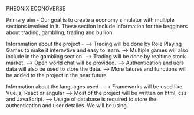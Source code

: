 PHEONIX ECONOVERSE

Primary aim -
    Our goal is to create a economy simulator with multiple sections involved in it. These section include information for the begginers about trading, gambling, trading and bullion.

Infornmation about the project -
    --> Trading will be done by Role Playing Games to make it interavtive and easy to learn.
    --> Multiple games will also include in the gambling section.
    --> Trading will be done by realtime stock market.
    --> Open world chat will be provided.
    --> Authentication and uers data will also be used to store the data.
    --> More fatures and functions will be added to the project in the near future.

Information about the languages used -
    --> Frameworks will be used like Vue.js, React or angular
    --> Most of the project will be written on html, css and JavaScript.
    --> Usage of database is required to store the authentication and user detailes. We will be using.

